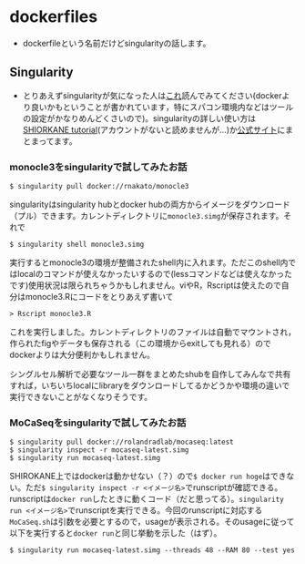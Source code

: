 # dockerfiles

* dockerfileという名前だけどsingularityの話します。

## Singularity

* とりあえずsingularityが気になった人は[これ](http://rnakato.hatenablog.jp/entry/2019/08/23/144656)読んでみてください(dockerより良いかもということが書かれています，特にスパコン環境内などはツールの設定がかなりめんどくさいので)。singularityの詳しい使い方は[SHIORKANE tutorial](https://supcom.hgc.jp/internal/mediawiki/Singularity_%E3%81%AE%E4%BD%BF%E3%81%84%E6%96%B9)(アカウントがないと読めませんが…)か[公式サイト](http://singularity.lbl.gov/quickstart)にまとまってます。

### monocle3をsingularityで試してみたお話

```
$ singularity pull docker://rnakato/monocle3
```

singularityはsingularity hubとdocker hubの両方からイメージをダウンロード（プル）できます。カレントディレクトリに`monocle3.simg`が保存されます。それで

```
$ singularity shell monocle3.simg
```

実行するとmonocle3の環境が整備されたshell内に入れます。ただこのshell内ではlocalのコマンドが使えなかったいするので(lessコマンドなどは使えなかったです)使用状況は限られちゃうかもしれません。viやR，Rscriptは使えたので自分はmonocle3.Rにコードをとりあえず書いて

```
> Rscript monocle3.R
```

これを実行しました。カレントディレクトリのファイルは自動でマウントされ，作られたfigやデータも保存される（この環境からexitしても見れる）のでdockerよりは大分便利かもしれません。

シングルセル解析で必要なツール一群をまとめたshubを自作してみんなで共有すれば，いちいちlocalにlibraryをダウンロードしてるかどうかや環境の違いで実行できないことがなくなりそうです。

### MoCaSeqをsingularityで試してみたお話

```
$ singularity pull docker://rolandradlab/mocaseq:latest
$ singularity inspect -r mocaseq-latest.simg
$ singularity run mocaseq-latest.simg
```

SHIROKANE上ではdockerは動かせない（？）ので`$ docker run hoge`はできない。ただ`$ singularity inspect -r <イメージ名>`でrunscriptが確認できる。runscriptは`docker run`したときに動くコード（だと思ってる）。`singularity run <イメージ名>`でrunscriptを実行できる。今回のrunscriptに対応する`MoCaSeq.sh`は引数を必要とするので，usageが表示される。そのusageに従って以下を実行すると`docker run`と同じ挙動を示した（はず）。

```
$ singularity run mocaseq-latest.simg --threads 48 --RAM 80 --test yes
```


